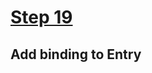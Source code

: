 # [Step 19](https://github.com/kamilkisiela/GitHunt-Lite-Angular/tree/step19)

## Add binding to Entry


